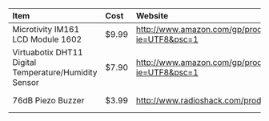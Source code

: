 | **Item** | **Cost** | **Website** | **Source** |
|:---------|:---------|:------------|:-----------|
| Microtivity IM161 LCD Module 1602| $9.99    | http://www.amazon.com/gp/product/B0059H60SK/ref=oh_details_o06_s00_i00?ie=UTF8&psc=1 | http://www.microtivity.com/p/IM161/lcd-module-1602-white-on-blue-with-backlight |
| Virtuabotix DHT11 Digital Temperature/Humidity Sensor | $7.90    | http://www.amazon.com/gp/product/B0066YD3GM/ref=oh_details_o07_s00_i00?ie=UTF8&psc=1 | https://www.virtuabotix.com/?page_id=3117&productid=0609224531699#tabs3-tab |
| 76dB Piezo Buzzer | $3.99    | http://www.radioshack.com/product/index.jsp?productId=2062397 | http://www.radioshack.com/product/index.jsp?productId=2062397 |